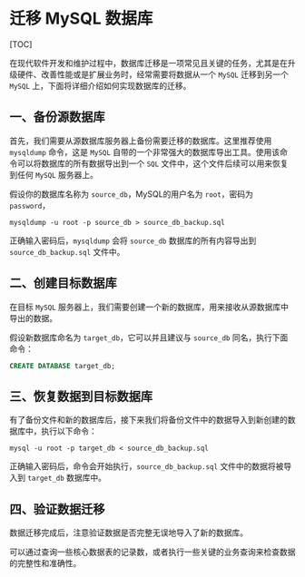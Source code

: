 # 迁移 MySQL 数据库

[TOC]

在现代软件开发和维护过程中，数据库迁移是一项常见且关键的任务，尤其是在升级硬件、改善性能或是扩展业务时，经常需要将数据从一个 `MySQL` 迁移到另一个 `MySQL` 上，下面将详细介绍如何实现数据库的迁移。

## 一、备份源数据库

首先，我们需要从源数据库服务器上备份需要迁移的数据库。这里推荐使用 `mysqldump` 命令，这是 `MySQL` 自带的一个非常强大的数据库导出工具。使用该命令可以将数据库的所有数据导出到一个 `SQL` 文件中，这个文件后续可以用来恢复到任何 `MySQL` 服务器上。

假设你的数据库名称为 `source_db`，MySQL的用户名为 `root`，密码为 `password`，

```shell
mysqldump -u root -p source_db > source_db_backup.sql
```

正确输入密码后，`mysqldump` 会将 `source_db` 数据库的所有内容导出到 `source_db_backup.sql` 文件中。

## 二、创建目标数据库

在目标 `MySQL` 服务器上，我们需要创建一个新的数据库，用来接收从源数据库中导出的数据。

假设新数据库命名为 `target_db`，它可以并且建议与 `source_db` 同名，执行下面命令：

```sql
CREATE DATABASE target_db;
```

## 三、恢复数据到目标数据库

有了备份文件和新的数据库后，接下来我们将备份文件中的数据导入到新创建的数据库中，执行以下命令：

```shell
mysql -u root -p target_db < source_db_backup.sql
```

正确输入密码后，命令会开始执行，`source_db_backup.sql` 文件中的数据将被导入到 `target_db` 数据库中。

## 四、验证数据迁移

数据迁移完成后，注意验证数据是否完整无误地导入了新的数据库。

可以通过查询一些核心数据表的记录数，或者执行一些关键的业务查询来检查数据的完整性和准确性。